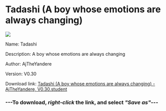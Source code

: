 # Tadashi (A boy whose emotions are always changing)

<img src = "https://raw.githubusercontent.com/Arbiter1223/Daigaku-Gurashi-Custom-Students/master/Students/Files/Tadashi%20(A%20boy%20whose%20emotions%20are%20always%20changing).png">

Name: Tadashi

Description: A boy whose emotions are always changing

Author: AjTheYandere

Version: V0.30

Download link: <a href="https://raw.githubusercontent.com/Arbiter1223/Daigaku-Gurashi-Custom-Students/master/Students/Files/Tadashi%20(A%20boy%20whose%20emotions%20are%20always%20changing)%20-%20AjTheYandere%2C%20V0.30.student">Tadashi (A boy whose emotions are always changing) - AjTheYandere, V0.30.student</a>

### ---**To download, _right-click_ the link, and select _"Save as"_**---
